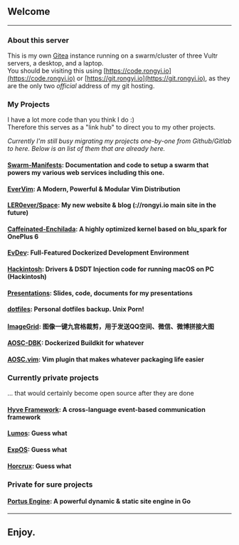 ## Welcome
* * *
### About this server
This is my own [Gitea](https://gitea.io) instance running on a swarm/cluster of three Vultr servers, a desktop, and a laptop.  
You should be visiting this using [https://code.rongyi.io](https://code.rongyi.io) or [https://git.rongyi.io](https://git.rongyi.io), as they are the only two _official_ address of my git hosting.

### My Projects
I have a lot more code than you think I do :)  
Therefore this serves as a "link hub" to direct you to my other projects.

_Currently I'm still busy migrating my projects one-by-one from Github/Gitlab to here. Below is an list of them that are already here._

#### [Swarm-Manifests](/LER0ever/Swarm-Setup): Documentation and code to setup a swarm that powers my various web services including this one.
#### [EverVim](/LER0ever/EverVim): A Modern, Powerful & Modular Vim Distribution
#### [LER0ever/Space](/): My new website & blog (://rongyi.io main site in the future)
#### [Caffeinated-Enchilada](/): A highly optimized kernel based on blu_spark for OnePlus 6
#### [EvDev](/LER0ever/EvDev): Full-Featured Dockerized Development Environment
#### [Hackintosh](/LER0ever/Hackintosh): Drivers & DSDT Injection code for running macOS on PC (Hackintosh)
#### [Presentations](/LER0ever/Presentations): Slides, code, documents for my presentations
#### [dotfiles](/LER0ever/dotfiles): Personal dotfiles backup. Unix Porn!
#### [ImageGrid](/LER0ever/ImageGrid): 图像一键九宫格裁剪，用于发送QQ空间、微信、微博拼接大图
#### [AOSC-DBK](/LER0ever/AOSC-DBK): Dockerized Buildkit for whatever
#### [AOSC.vim](/LER0ever/AOSC.vim): Vim plugin that makes whatever packaging life easier

### Currently private projects
... that would certainly become open source after they are done

#### [Hyve Framework](/): A cross-language event-based communication framework
#### [Lumos](/): Guess what
#### [ExpOS](/): Guess what
#### [Horcrux](/): Guess what

### Private for sure projects
#### [Portus Engine](/): A powerful dynamic & static site engine in Go

* * *

## Enjoy.